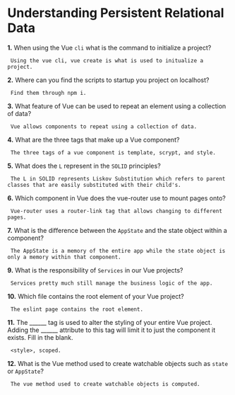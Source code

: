 # Understanding Persistent Relational Data

**1.** When using the Vue `cli` what is the command to initialize a project?
<!-- enter you answer in the space below -->
```
 Using the vue cli, vue create is what is used to initualize a project.
```
**2.** Where can you find the scripts to startup you project on localhost?
<!-- enter you answer in the space below -->
```
 Find them through npm i.
```
**3.** What feature of Vue can be used to repeat an element using a collection of data?
<!-- enter you answer in the space below -->
```
 Vue allows components to repeat using a collection of data.
```
**4.** What are the three tags that make up a Vue component?
<!-- enter you answer in the space below -->
```
 The three tags of a vue component is template, scrypt, and style.
```
**5.** What does the `L` represent in the `SOLID` principles?
<!-- enter you answer in the space below -->
```
 The L in SOLID represents Liskov Substitution which refers to parent classes that are easily substituted with their child's.
```
**6.** Which component in Vue does the vue-router use to mount pages onto?
<!-- enter you answer in the space below -->
```
 Vue-router uses a router-link tag that allows changing to different pages.
```
**7.** What is the difference between the `AppState` and the state object within a component?
<!-- enter you answer in the space below -->
```
 The AppState is a memory of the entire app while the state object is only a memory within that component.
```
**9.** What is the responsibility of `Services` in our Vue projects?
<!-- enter you answer in the space below -->
```
 Services pretty much still manage the business logic of the app.
```
**10.** Which file contains the root element of your Vue project?
<!-- enter you answer in the space below -->
```
 The eslint page contains the root element.
```
**11.** The ______ tag is used to alter the styling of your entire Vue project.  Adding the ______ attribute to this tag will limit it to just the component it exists.  Fill in the blank.
<!-- enter you answer in the space below -->
```
 <style>, scoped.
```
**12.** What is the Vue method used to create watchable objects such as `state` or `AppState`?
<!-- enter you answer in the space below -->
```
 The vue method used to create watchable objects is computed.
```